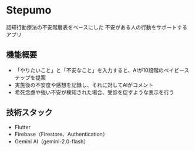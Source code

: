 # Stepumo

認知行動療法の不安階層表をベースにした
不安がある人の行動をサポートするアプリ

## 機能概要
- 「やりたいこと」と「不安なこと」を入力すると、AIが10段階のベイビーステップを提案
- 実施後の不安度や感想を記録し、それに対してAIがコメント
- 希死念慮や強い不安が検知された場合、受診を促すような表示を行う

## 技術スタック
- Flutter
- Firebase（Firestore、Authentication）
- Gemini AI（gemini-2.0-flash）
